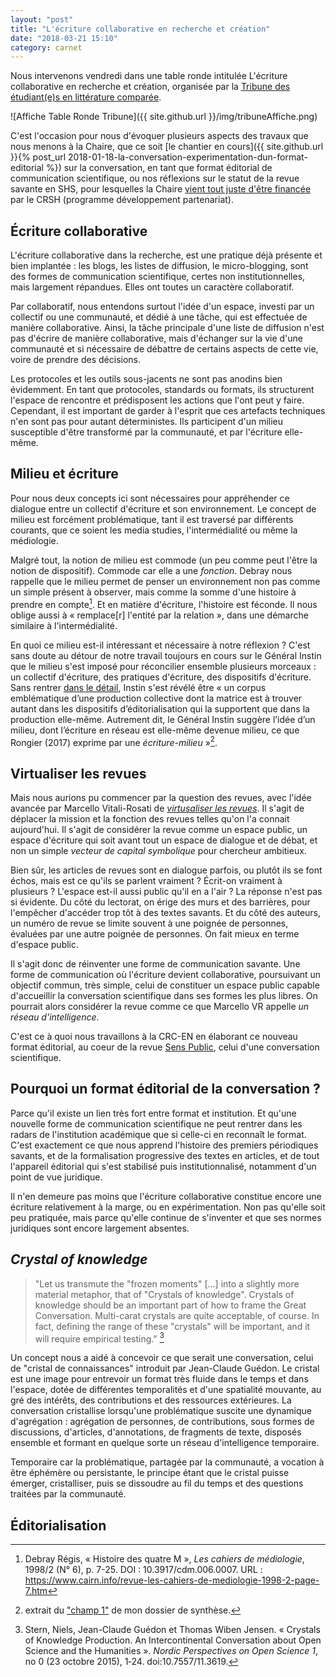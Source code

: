 ```yaml
---
layout: "post"
title: "L'écriture collaborative en recherche et création"
date: "2018-03-21 15:10"
category: carnet
---
```


Nous intervenons vendredi dans une table ronde intitulée L'écriture collaborative en recherche et création, organisée par la [Tribune des étudiant(e)s en littérature comparée](https://tribunelittco.wordpress.com/).

![Affiche Table Ronde Tribune]({{ site.github.url }}/img/tribuneAffiche.png)

C'est l'occasion pour nous d'évoquer plusieurs aspects des travaux que nous menons à la Chaire, que ce soit [le chantier en cours]({{ site.github.url }}{% post_url 2018-01-18-la-conversation-experimentation-dun-format-editorial %}) sur la conversation, en tant que format éditorial de communication scientifique, ou nos réflexions sur le statut de la revue savante en SHS, pour lesquelles la Chaire [vient tout juste d'être financée](http://ecrituresnumeriques.ca/fr/Activites/Projets/2018/3/22/Revue-twozero) par le CRSH (programme développement partenariat).

## Écriture collaborative

L'écriture collaborative dans la recherche, est une pratique déjà présente et bien implantée : les blogs, les listes de diffusion, le micro-blogging, sont des formes de communication scientifique, certes non institutionnelles, mais largement répandues. Elles ont toutes un caractère collaboratif.

Par collaboratif, nous entendons surtout l'idée d'un espace, investi par un collectif ou une communauté, et dédié à une tâche, qui est effectuée de manière collaborative.
Ainsi, la tâche principale d'une liste de diffusion n'est pas d'écrire de manière collaborative, mais d'échanger sur la vie d'une communauté et si nécessaire de débattre de certains aspects de cette vie, voire de prendre des décisions.

Les protocoles et les outils sous-jacents ne sont pas anodins bien évidemment. En tant que protocoles, standards ou formats, ils structurent l'espace de rencontre et prédisposent les actions que l'ont peut y faire. Cependant, il est important de garder à l'esprit que ces artefacts techniques n'en sont pas pour autant déterministes. Ils participent d'un milieu susceptible d'être transformé par la communauté, et par l'écriture elle-même.

## Milieu et écriture

Pour nous deux concepts ici sont nécessaires pour appréhender ce dialogue entre un collectif d'écriture et son environnement. Le concept de milieu est forcément problématique, tant il est traversé par différents courants, que ce soient les media studies, l'intermédialité ou même la médiologie.

Malgré tout, la notion de milieu est commode (un peu comme peut l'être la notion de dispositif). Commode car elle a une _fonction_. Debray nous rappelle que le milieu permet de penser un environnement non pas comme un simple présent à observer, mais comme la somme d'une histoire à prendre en compte[^debray]. Et en matière d'écriture, l'histoire est féconde. Il nous oblige aussi à «&nbsp;remplace[r] l'entité par la relation&nbsp;», dans une démarche similaire à l'intermédialité.

[^debray]: Debray Régis, «&nbsp;Histoire des quatre M&nbsp;», _Les cahiers de médiologie_, 1998/2 (N° 6), p. 7-25. DOI : 10.3917/cdm.006.0007. URL : https://www.cairn.info/revue-les-cahiers-de-mediologie-1998-2-page-7.htm

En quoi ce milieu est-il intéressant et nécessaire à notre réflexion&nbsp;? C'est sans doute au détour de notre travail toujours en cours sur le Général Instin que le milieu s'est imposé pour réconcilier ensemble plusieurs morceaux : un collectif d'écriture, des pratiques d'écriture, des dispositifs d'écriture. Sans rentrer [dans le détail](http://nicolassauret.net/behindinstin/), Instin s'est révélé être «&nbsp;un corpus emblématique d’une production collective dont la matrice est à trouver autant dans les dispositifs d’éditorialisation qui la supportent que dans la production elle-même. Autrement dit, le Général Instin suggère l’idée d’un milieu, dont l’écriture en réseau est elle-même devenue milieu, ce que Rongier (2017) exprime par une _écriture-milieu_&nbsp;»[^champ1].


## Virtualiser les revues

Mais nous aurions pu commencer par la question des revues, avec l'idée avancée par Marcello Vitali-Rosati de [_virtusaliser les revues_](http://blog.sens-public.org/marcellovitalirosati/quest-ce-quune-revue-scientifique-et-quest-ce-quelle-devrait-etre/). Il s'agit de déplacer la mission et la fonction des revues telles qu'on l'a connait aujourd'hui. Il s'agit de considérer la revue comme un espace public, un espace d'écriture qui soit avant tout un espace de dialogue et de débat, et non un simple _vecteur de capital symbolique_ pour chercheur ambitieux.

Bien sûr, les articles de revues sont en dialogue parfois, ou plutôt ils se font échos, mais est ce qu'ils se parlent vraiment&nbsp;? Écrit-on vraiment à plusieurs&nbsp;? L'espace est-il aussi public qu'il en a l'air&nbsp;? La réponse n'est pas si évidente. Du côté du lectorat, on érige des murs et des barrières, pour l'empêcher d'accéder trop tôt à des textes savants. Et du côté des auteurs, un numéro de revue se limite souvent à une poignée de personnes, évaluées par une autre poignée de personnes. On fait mieux en terme d'espace public.

Il s'agit donc de réinventer une forme de communication savante. Une forme de communication où l'écriture devient collaborative, poursuivant un objectif commun, très simple, celui de constituer un espace public capable d'accueillir la conversation scientifique dans ses formes les plus libres. On pourrait alors considérer la revue comme ce que Marcello VR appelle _un réseau d'intelligence_.

C'est ce à quoi nous travaillons à la CRC-EN en élaborant ce nouveau format éditorial, au coeur de la revue [Sens Public](http://sens-public.org), celui d'une conversation scientifique.

## Pourquoi un format éditorial de la conversation&nbsp;?

Parce qu'il existe un lien très fort entre format et institution. Et qu'une nouvelle forme de communication scientifique ne peut rentrer dans les radars de l'institution académique que si celle-ci en reconnaît le format. C'est exactement ce que nous apprend l'histoire des premiers périodiques savants, et de la formalisation progressive des textes en articles, et de tout l'appareil éditorial qui s'est stabilisé puis institutionnalisé, notamment d'un point de vue juridique.

Il n'en demeure pas moins que l'écriture collaborative constitue encore une écriture relativement à la marge, ou en expérimentation. Non pas qu'elle soit peu pratiquée, mais parce qu'elle continue de s'inventer et que ses normes juridiques sont encore largement absentes.

## _Crystal of knowledge_

> "Let us transmute the "frozen moments" [...] into a slightly more material metaphor, that of "Crystals of knowledge". Crystals of knowledge should be an important part of how to frame the Great Conversation. Multi-carat crystals are quite acceptable, of course. In fact, defining the range of these "crystals" will be important, and it will require empirical testing." [^crystal]

[^crystal]: Stern, Niels, Jean-Claude Guédon et Thomas Wiben Jensen. « Crystals of Knowledge Production. An Intercontinental Conversation about Open Science and the Humanities ». _Nordic Perspectives on Open Science 1_, no 0 (23 octobre 2015), 1‑24. doi:10.7557/11.3619.

Un concept nous a aidé à concevoir ce que serait une conversation, celui de "cristal de connaissances" introduit par Jean-Claude Guédon. Le cristal est une image pour entrevoir un format très fluide dans le temps et dans l'espace, dotée de différentes temporalités et d'une spatialité mouvante, au gré des intérêts, des contributions et des ressources extérieures. La conversation cristallise lorsqu'une problématique suscite une dynamique d'agrégation : agrégation de personnes, de contributions, sous formes de discussions, d'articles, d'annotations, de fragments de texte, disposés ensemble et formant en quelque sorte un réseau d'intelligence temporaire.

Temporaire car la problématique, partagée par la communauté, a vocation à être éphémère ou persistante, le principe étant que le cristal puisse émerger, cristalliser, puis se dissoudre au fil du temps et des questions traitées par la communauté.

## Éditorialisation





[^1]: Debray https://www.cairn.info/revue-les-cahiers-de-mediologie-1998-2-page-7.htm
[^champ1]: extrait du ["champ 1"](http://laconis.frama.io/thesis/dossier/chp1/#le-texte-num%C3%A9rique-comme-milieu) de mon dossier de synthèse.
